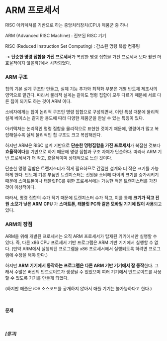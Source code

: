 # ARM 프로세서

RISC 아키텍쳐를 기반으로 하는 중앙처리장치(CPU) 제품군 중 하나

ARM (Advanced RISC Machine) : 진보된 RISC 기기

RISC (Reduced Instruction Set Computing) : 감소된 명령 복합 컴퓨팅

-> **단순한 명령 집합을 가진 프로세서**가 복잡한 명령 집합을 가진 프로세서 보다 훨씬 더 효율적이지 않을까?에서 시작되었다.

### ARM 구조

칩의 기본 설계 구조만 만들고, 실제 기능 추가와 최적화 부분은 개별 반도체 제조사의 영역으로 맡긴다.
따라서 물리적 설계는 같아도 명령 집합이 모두 다르기 때문에 서로 다른 칩이 되기도 하는 것이 ARM 이다.

소비자에게는 칩이 논리적 구조인 명령 집합으로 구성되면서, 이런 특성 때문에 물리적 설계 베이스는 같지만 용도에 따라 다양한 제품군을 만날 수 있는 특징이 있다.

아키텍쳐는 논리적인 명령 집합을 물리적으로 표현한 것이기 때문에, 명령어가 많고 복잡해질수록 실제 물리적인 칩 구조도 크고 복잡해진다.

하지만 ARM은 RISC 설계 기반으로 **단순한 명령집합을 가진 프로세서**가 복잡한 것보다 **효율적이다**를 기반으로 하기 때문에 명령 집합과 구조 자체가 단순하다.
따라서 ARM 기반 프로세서가 더 작고, 효율적이며 상대적으로 느린 것이다.

단순한 명령 집합은 트랜지스터가 적게 필요하므로 간결한 설계와 더 작은 크기를 가능하게 한다. 반도체 기본 부품인 트랜지스터는 전원을 소비해 다이의 크기를 증가시키기 때문에 스마트폰이나 태블릿PC를 위한 프로세서에는 가능한 적은 트랜지스터를 가진 것이 이상적이다.

따라서, 명령 집합의 수가 적기 때문에 트랜지스터 수가 적고, 이를 통해 **크기가 작고 전원 소모가 낮은 ARM CPU** 가 **스마트폰, 태블릿 PC와 같은 모바일 기기에 많이 사용**되고 있다.

### ARM의 장점

ARM을 위해 개발된 프로세서는 오직 ARM 프로세서가 탑재된 기기에서만 실행할 수 있다. 즉, 다른 x86 CPU 프로세서 기반 프로그램은 ARM 기반 기기에서 실행할 수 없다. (만약 ARM에서 실행되던 프로그램을 x86 프로세서에서 실행되도록 하려면 프로그램에 수정을 해야 한다.)

하지만 **ARM 기기에서 동작하는 프로그램은 다른 ARM 기반 기기에서 잘 동작**한다. 그래서 수많은 버전의 안드로이드가 생성될 수 있었으며 여러 기기에서 안드로이드를 사용할 수 있도록 기기를 만들게 되었다.

(하지만 애플은 iOS 소스코드를 공개하지 않아서 애플 기기는 불가능하다고 한다.)







<br>

#### 문제



<br>

##### [참고]
[](<>)
